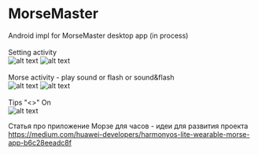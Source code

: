 # MorseMaster
Android impl for MorseMaster desktop app (in process)<br>
<br>
Setting activity<br>
![alt text](screenshots/pic1.png)
![alt text](screenshots/pic2.png)<br>
<br>
Morse activity - play sound or flash or sound&flash<br>
![alt text](screenshots/pic3.png)
![alt text](screenshots/pic4.png)<br>
<br>
Tips "<>" On<br>
![alt text](screenshots/pic5.png)

Статья про приложение Морзе для часов - идеи для развития проекта<br>
https://medium.com/huawei-developers/harmonyos-lite-wearable-morse-app-b6c28eeadc8f
